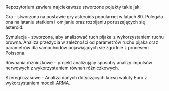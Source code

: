 Repozytorium zawiera najciekawsze stworzone pojekty takie jak:

Gra - stworzona na postawie gry asteroids popularnej w latach 80. Polegała ona na lataniu statkiem i omijaniu oraz rozbijaniu poruszających się asteroid.

Symulacja - stworzona, aby analizować ruch pijaka z wykorzystaniem ruchu browna. Analiza przeżycia w zależności od parametrów ruchu pijaka oraz parametrów dla samochodów pojawiających się zgodnie z procesem Poissona.

Równania różniczkowe - projekt analizujący sposoby analizy impulsów nerwowych z wykorzystaniem równań różniczkowych.

Szeregi czasowe - Analiza danych dotyczących kursu waluty Euro z wykorzystaniem modeli ARMA.

